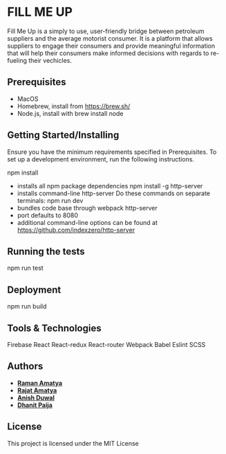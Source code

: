# FILL ME UP

Fill Me Up is a simply to use, user-friendly bridge between petroleum suppliers and the average motorist consumer. It is a platform that allows suppliers to engage their consumers and provide meaningful information that will help their consumers make informed decisions with regards to re-fueling their vechicles.

## Prerequisites

- MacOS
- Homebrew, install from https://brew.sh/
- Node.js, install with brew install node

## Getting Started/Installing

Ensure you have the minimum requirements specified in Prerequisites. To set up a development environment, run the following instructions.

npm install
  - installs all npm package dependencies
npm install -g http-server
  - installs command-line http-server
Do these commands on separate terminals:
npm run dev
  - bundles code base through webpack
http-server
  - port defaults to 8080
  - additional command-line options can be found at https://github.com/indexzero/http-server

## Running the tests

npm run test

## Deployment

npm run build

## Tools & Technologies

Firebase
React
React-redux
React-router
Webpack
Babel
Eslint
SCSS 

## Authors

* **[Raman Amatya](https://github.com/ramanamatya)**
* **[Rajat Amatya](https://github.com/rajatamatya)**
* **[Anish Duwal](https://github.com/duwalanise)**
* **[Dhanit Paija](https://github.com/DhanitP)**


## License

This project is licensed under the MIT License
